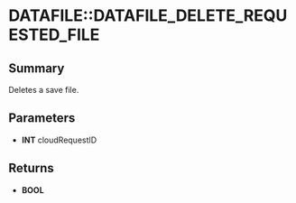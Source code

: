 # DATAFILE::DATAFILE_DELETE_REQUESTED_FILE

## Summary
Deletes a save file.

## Parameters
* **INT** cloudRequestID

## Returns
* **BOOL**